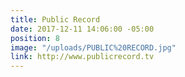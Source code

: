 ```yaml
---
title: Public Record
date: 2017-12-11 14:06:00 -05:00
position: 8
image: "/uploads/PUBLIC%20RECORD.jpg"
link: http://www.publicrecord.tv
---
```


